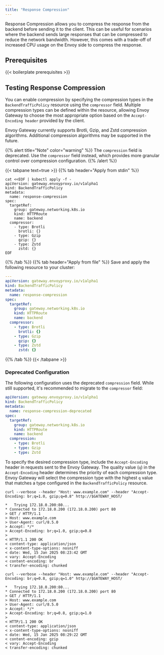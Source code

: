 ```yaml
---
title: "Response Compression"
---
```


Response Compression allows you to compress the response from the backend before sending it to the client. This can be useful for scenarios where the backend sends large responses that can be compressed to reduce the network bandwidth. However, this comes with a trade-off of increased CPU usage on the Envoy side to compress the response.

## Prerequisites

{{< boilerplate prerequisites >}}

## Testing Response Compression

You can enable compression by specifying the compression types in the `BackendTrafficPolicy` resource using the `compressor` field.
Multiple compression types can be defined within the resource, allowing Envoy Gateway to choose the most appropriate option based on the `Accept-Encoding header` provided by the client.

Envoy Gateway currently supports Brotli, Gzip, and Zstd compression algorithms. Additional compression algorithms may be supported in the future.

{{% alert title="Note" color="warning" %}}
The `compression` field is deprecated. Use the `compressor` field instead, which provides more granular control over compression configuration.
{{% /alert %}}

{{< tabpane text=true >}}
{{% tab header="Apply from stdin" %}}

```shell
cat <<EOF | kubectl apply -f -
apiVersion: gateway.envoyproxy.io/v1alpha1
kind: BackendTrafficPolicy
metadata:
  name: response-compression
spec:
  targetRef:
    group: gateway.networking.k8s.io
    kind: HTTPRoute
    name: backend
  compressor:
    - type: Brotli
      brotli: {}
    - type: Gzip
      gzip: {}
    - type: Zstd
      zstd: {}
EOF
```

{{% /tab %}}
{{% tab header="Apply from file" %}}
Save and apply the following resource to your cluster:

```yaml
---
apiVersion: gateway.envoyproxy.io/v1alpha1
kind: BackendTrafficPolicy
metadata:
  name: response-compression
spec:
  targetRef:
    group: gateway.networking.k8s.io
    kind: HTTPRoute
    name: backend
  compressor:
    - type: Brotli
      brotli: {}
    - type: Gzip
      gzip: {}
    - type: Zstd
      zstd: {}
```

{{% /tab %}}
{{< /tabpane >}}

### Deprecated Configuration

The following configuration uses the deprecated `compression` field. While still supported, it's recommended to migrate to the `compressor` field:

```yaml
apiVersion: gateway.envoyproxy.io/v1alpha1
kind: BackendTrafficPolicy
metadata:
  name: response-compression-deprecated
spec:
  targetRef:
    group: gateway.networking.k8s.io
    kind: HTTPRoute
    name: backend
  compression:
    - type: Brotli
    - type: Gzip
    - type: Zstd
```

To specify the desired compression type, include the `Accept-Encoding` header in requests sent to the Envoy Gateway. The quality value (`q`) in the `Accept-Encoding` header determines the priority of each compression type. Envoy Gateway will select the compression type with the highest `q` value that matches a type configured in the `BackendTrafficPolicy` resource.

```shell
curl --verbose --header "Host: www.example.com" --header "Accept-Encoding: br;q=1.0, gzip;q=0.8" http://$GATEWAY_HOST/
```

```console
*   Trying 172.18.0.200:80...
* Connected to 172.18.0.200 (172.18.0.200) port 80
> GET / HTTP/1.1
> Host: www.example.com
> User-Agent: curl/8.5.0
> Accept: */*
> Accept-Encoding: br;q=1.0, gzip;q=0.8
>
< HTTP/1.1 200 OK
< content-type: application/json
< x-content-type-options: nosniff
< date: Wed, 15 Jan 2025 08:23:42 GMT
< vary: Accept-Encoding
< content-encoding: br
< transfer-encoding: chunked
```

```shell
curl --verbose --header "Host: www.example.com" --header "Accept-Encoding: br;q=0.8, gzip;q=1.0" http://$GATEWAY_HOST/
```

```console
*   Trying 172.18.0.200:80...
* Connected to 172.18.0.200 (172.18.0.200) port 80
> GET / HTTP/1.1
> Host: www.example.com
> User-Agent: curl/8.5.0
> Accept: */*
> Accept-Encoding: br;q=0.8, gzip;q=1.0
>
< HTTP/1.1 200 OK
< content-type: application/json
< x-content-type-options: nosniff
< date: Wed, 15 Jan 2025 08:29:22 GMT
< content-encoding: gzip
< vary: Accept-Encoding
< transfer-encoding: chunked
```
